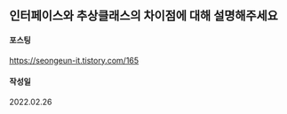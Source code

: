 ## 인터페이스와 추상클래스의 차이점에 대해 설명해주세요

#### 포스팅
https://seongeun-it.tistory.com/165

#### 작성일
2022.02.26

